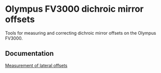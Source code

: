 # Olympus FV3000 dichroic mirror offsets

Tools for measuring and correcting dichroic mirror offsets on the Olympus FV3000.

## Documentation
[Measurement of lateral offsets](https://github.com/WaylandM/dichroic-mirror-offsets/blob/master/docs/offset_measurement.md)
